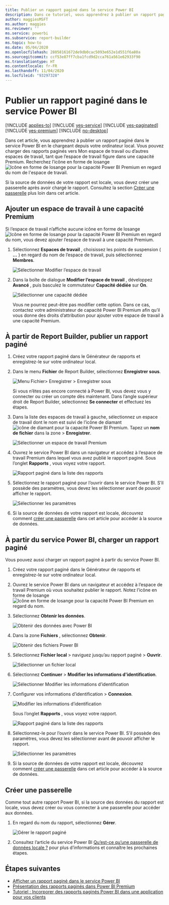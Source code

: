 ```yaml
---
title: Publier un rapport paginé dans le service Power BI
description: Dans ce tutoriel, vous apprendrez à publier un rapport paginé dans le service Power BI en le chargeant depuis votre ordinateur local.
author: maggiesMSFT
ms.author: maggies
ms.reviewer: ''
ms.service: powerbi
ms.subservice: report-builder
ms.topic: how-to
ms.date: 05/04/2020
ms.openlocfilehash: 28058161672de9db0cac5093e652e1d551f6a80a
ms.sourcegitcommit: ccf53e87ff7cba1fcd9d2cca761a561e62933f90
ms.translationtype: HT
ms.contentlocale: fr-FR
ms.lasthandoff: 11/04/2020
ms.locfileid: "93297328"
---
```

# <a name="publish-a-paginated-report-to-the-power-bi-service"></a>Publier un rapport paginé dans le service Power BI

[!INCLUDE [applies-to](../includes/applies-to.md)] [!INCLUDE [yes-service](../includes/yes-service.md)] [!INCLUDE [yes-paginated](../includes/yes-paginated.md)] [!INCLUDE [yes-premium](../includes/yes-premium.md)] [!INCLUDE [no-desktop](../includes/no-desktop.md)] 

Dans cet article, vous apprendrez à publier un rapport paginé dans le service Power BI en le chargeant depuis votre ordinateur local. Vous pouvez charger des rapports paginés vers Mon espace de travail ou d’autres espaces de travail, tant que l’espace de travail figure dans une capacité Premium. Recherchez l’icône en forme de losange ![Icône en forme de losange pour la capacité Power BI Premium](media/paginated-reports-save-to-power-bi-service/premium-diamond.png) en regard du nom de l'espace de travail. 

Si la source de données de votre rapport est locale, vous devez créer une passerelle après avoir chargé le rapport. Consultez la section [Créer une passerelle](#create-a-gateway) plus loin dans cet article.

## <a name="add-a-workspace-to-a-premium-capacity"></a>Ajouter un espace de travail à une capacité Premium

Si l’espace de travail n’affiche aucune icône en forme de losange ![Icône en forme de losange pour la capacité Power BI Premium](media/paginated-reports-save-to-power-bi-service/premium-diamond.png) en regard du nom, vous devez ajouter l’espace de travail à une capacité Premium. 

1. Sélectionnez **Espaces de travail** , choisissez les points de suspension ( **…** ) en regard du nom de l’espace de travail, puis sélectionnez **Membres**.

    ![Sélectionner Modifier l’espace de travail](media/paginated-reports-save-to-power-bi-service/power-bi-paginated-edit-workspace.png)

1. Dans la boîte de dialogue **Modifier l’espace de travail** , développez **Avancé** , puis basculez le commutateur **Capacité dédiée** sur **On**.

    ![Sélectionner une capacité dédiée](media/paginated-reports-save-to-power-bi-service/power-bi-paginated-edit-workspace-dialog.png)

   Vous ne pourrez peut-être pas modifier cette option. Dans ce cas, contactez votre administrateur de capacité Power BI Premium afin qu’il vous donne des droits d’attribution pour ajouter votre espace de travail à une capacité Premium.

## <a name="from-report-builder-publish-a-paginated-report"></a>À partir de Report Builder, publier un rapport paginé

1. Créez votre rapport paginé dans le Générateur de rapports et enregistrez-le sur votre ordinateur local.

1. Dans le menu **Fichier** de Report Builder, sélectionnez **Enregistrer sous**.

    ![Menu Fichier> Enregistrer > Enregistrer sous](media/paginated-reports-save-to-power-bi-service/power-bi-paginated-save-as.png)

    Si vous n’êtes pas encore connecté à Power BI, vous devez vous y connecter ou créer un compte dès maintenant. Dans l’angle supérieur droit de Report Builder, sélectionnez **Se connecter** et effectuez les étapes.

2. Dans la liste des espaces de travail à gauche, sélectionnez un espace de travail dont le nom est suivi de l’icône de diamant ![icône de diamant pour la capacité Power BI Premium](media/paginated-reports-save-to-power-bi-service/premium-diamond.png). Tapez un **nom de fichier** dans la zone > **Enregistrer**. 

    ![Sélectionner un espace de travail Premium](media/paginated-reports-save-to-power-bi-service/power-bi-paginated-select-workspace.png)

4. Ouvrez le service Power BI dans un navigateur et accédez à l’espace de travail Premium dans lequel vous avez publié le rapport paginé. Sous l’onglet **Rapports** , vous voyez votre rapport.

    ![Rapport paginé dans la liste des rapports](media/paginated-reports-save-to-power-bi-service/power-bi-paginated-wwi-report.png)

5. Sélectionnez le rapport paginé pour l’ouvrir dans le service Power BI. S’il possède des paramètres, vous devez les sélectionner avant de pouvoir afficher le rapport.

    ![Sélectionner les paramètres](media/paginated-reports-save-to-power-bi-service/power-bi-paginated-select-parameters.png)

6. Si la source de données de votre rapport est locale, découvrez comment [créer une passerelle](#create-a-gateway) dans cet article pour accéder à la source de données.

## <a name="from-the-power-bi-service-upload-a-paginated-report"></a>À partir du service Power BI, charger un rapport paginé

Vous pouvez aussi charger un rapport paginé à partir du service Power BI.

1. Créez votre rapport paginé dans le Générateur de rapports et enregistrez-le sur votre ordinateur local.

1. Ouvrez le service Power BI dans un navigateur et accédez à l’espace de travail Premium où vous souhaitez publier le rapport. Notez l’icône en forme de losange ![Icône en forme de losange pour la capacité Power BI Premium](media/paginated-reports-save-to-power-bi-service/premium-diamond.png) en regard du nom. 

1. Sélectionnez **Obtenir les données**.

    ![Obtenir des données avec Power BI](media/paginated-reports-save-to-power-bi-service/power-bi-paginated-get-data.png)

1. Dans la zone **Fichiers** , sélectionnez **Obtenir**.

    ![Obtenir des fichiers Power BI](media/paginated-reports-save-to-power-bi-service/power-bi-paginated-files-get.png)

1. Sélectionnez **Fichier local** > naviguez jusqu’au rapport paginé > **Ouvrir**.

    ![Sélectionner un fichier local](media/paginated-reports-save-to-power-bi-service/power-bi-paginated-local-file.png)

1. Sélectionnez **Continuer** > **Modifier les informations d'identification**.

    ![Sélectionner Modifier les informations d’identification](media/paginated-reports-save-to-power-bi-service/power-bi-paginated-select-edit-credentials.png)

1. Configurer vos informations d’identification > **Connexion**.

    ![Modifier les informations d’identification](media/paginated-reports-save-to-power-bi-service/power-bi-paginated-credentials.png)

   Sous l’onglet **Rapports** , vous voyez votre rapport.

    ![Rapport paginé dans la liste des rapports](media/paginated-reports-save-to-power-bi-service/power-bi-paginated-wwi-report.png)

1. Sélectionnez-le pour l’ouvrir dans le service Power BI. S’il possède des paramètres, vous devez les sélectionner avant de pouvoir afficher le rapport.
 
    ![Sélectionner les paramètres](media/paginated-reports-save-to-power-bi-service/power-bi-paginated-select-parameters.png)

6. Si la source de données de votre rapport est locale, découvrez comment [créer une passerelle](#create-a-gateway) dans cet article pour accéder à la source de données.

## <a name="create-a-gateway"></a>Créer une passerelle

Comme tout autre rapport Power BI, si la source des données du rapport est locale, vous devez créer ou vous connecter à une passerelle pour accéder aux données.

1. En regard du nom du rapport, sélectionnez **Gérer**.

   ![Gérer le rapport paginé](media/paginated-reports-save-to-power-bi-service/power-bi-paginated-manage.png)

1. Consultez l’article du service Power BI [Qu’est-ce qu’une passerelle de données locale ?](../connect-data/service-gateway-onprem.md) pour plus d’informations et connaître les prochaines étapes.



## <a name="next-steps"></a>Étapes suivantes

- [Afficher un rapport paginé dans le service Power BI](../consumer/paginated-reports-view-power-bi-service.md)
- [Présentation des rapports paginés dans Power BI Premium](paginated-reports-report-builder-power-bi.md)
- [Tutoriel : Incorporer des rapports paginés Power BI dans une application pour vos clients](../developer/embedded/embed-paginated-reports-customers.md)

